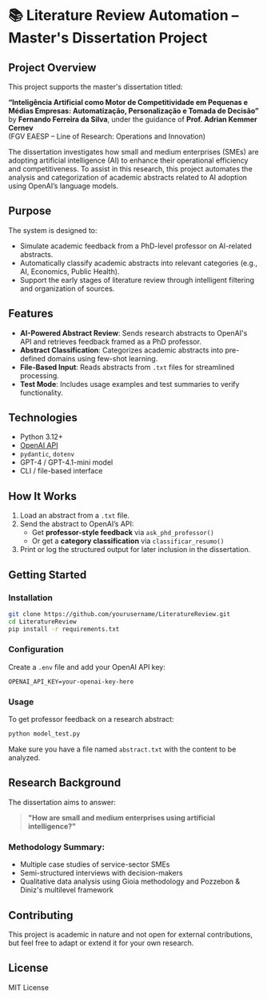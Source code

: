 # 📚 Literature Review Automation – Master's Dissertation Project

## Project Overview

This project supports the master's dissertation titled:

**“Inteligência Artificial como Motor de Competitividade em Pequenas e Médias Empresas: Automatização, Personalização e Tomada de Decisão”**  
by **Fernando Ferreira da Silva**, under the guidance of **Prof. Adrian Kemmer Cernev**  
(FGV EAESP – Line of Research: Operations and Innovation)

The dissertation investigates how small and medium enterprises (SMEs) are adopting artificial intelligence (AI) to enhance their operational efficiency and competitiveness. To assist in this research, this project automates the analysis and categorization of academic abstracts related to AI adoption using OpenAI’s language models.

## Purpose

The system is designed to:
- Simulate academic feedback from a PhD-level professor on AI-related abstracts.
- Automatically classify academic abstracts into relevant categories (e.g., AI, Economics, Public Health).
- Support the early stages of literature review through intelligent filtering and organization of sources.

## Features

- **AI-Powered Abstract Review**: Sends research abstracts to OpenAI's API and retrieves feedback framed as a PhD professor.
- **Abstract Classification**: Categorizes academic abstracts into pre-defined domains using few-shot learning.
- **File-Based Input**: Reads abstracts from `.txt` files for streamlined processing.
- **Test Mode**: Includes usage examples and test summaries to verify functionality.

## Technologies

- Python 3.12+
- [OpenAI API](https://platform.openai.com/)
- `pydantic`, `dotenv`
- GPT-4 / GPT-4.1-mini model
- CLI / file-based interface

## How It Works

1. Load an abstract from a `.txt` file.
2. Send the abstract to OpenAI’s API:
   - Get **professor-style feedback** via `ask_phd_professor()`
   - Or get a **category classification** via `classificar_resumo()`
3. Print or log the structured output for later inclusion in the dissertation.

## Getting Started

### Installation

```bash
git clone https://github.com/yourusername/LiteratureReview.git
cd LiteratureReview
pip install -r requirements.txt
```

### Configuration

Create a `.env` file and add your OpenAI API key:

```env
OPENAI_API_KEY=your-openai-key-here
```

### Usage

To get professor feedback on a research abstract:

```bash
python model_test.py
```

Make sure you have a file named `abstract.txt` with the content to be analyzed.

## Research Background

The dissertation aims to answer:

> **"How are small and medium enterprises using artificial intelligence?"**

### Methodology Summary:
- Multiple case studies of service-sector SMEs
- Semi-structured interviews with decision-makers
- Qualitative data analysis using Gioia methodology and Pozzebon & Diniz's multilevel framework

## Contributing

This project is academic in nature and not open for external contributions, but feel free to adapt or extend it for your own research.

## License

MIT License
